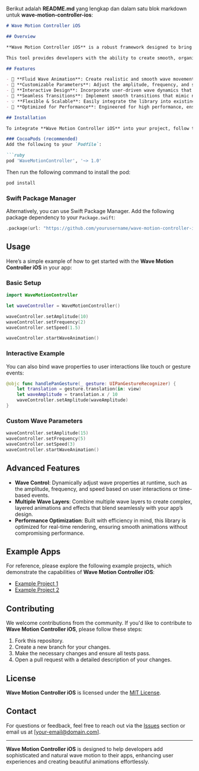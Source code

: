 Berikut adalah **README.md** yang lengkap dan dalam satu blok markdown untuk **wave-motion-controller-ios**:

````markdown
# Wave Motion Controller iOS

## Overview

**Wave Motion Controller iOS** is a robust framework designed to bring fluid, wave-like animations and motion effects to iOS applications. Whether you’re building visually captivating user interfaces, creating dynamic transitions, or implementing complex animation systems, this library empowers you to control and manipulate wave dynamics easily.

This tool provides developers with the ability to create smooth, organic motion effects, making it ideal for applications requiring immersive and interactive experiences. By adjusting parameters like wave amplitude, frequency, and speed, developers can craft custom wave behaviors that adapt to their app's needs.

## Features

- 🌊 **Fluid Wave Animation**: Create realistic and smooth wave movements with ease.
- 🔄 **Customizable Parameters**: Adjust the amplitude, frequency, and speed of the waves for full control.
- 🎨 **Interactive Design**: Incorporate user-driven wave dynamics that react to gestures, touch, or other interactive events.
- 🌟 **Seamless Transitions**: Implement smooth transitions that mimic natural wave behavior, ideal for UI/UX transitions or dynamic elements.
- 💡 **Flexible & Scalable**: Easily integrate the library into existing projects or use it as the foundation for more complex animation systems.
- 🧠 **Optimized for Performance**: Engineered for high performance, ensuring smooth animations even in resource-intensive scenarios.

## Installation

To integrate **Wave Motion Controller iOS** into your project, follow these simple installation steps:

### CocoaPods (recommended)
Add the following to your `Podfile`:

```ruby
pod 'WaveMotionController', '~> 1.0'
````

Then run the following command to install the pod:

```bash
pod install
```

### Swift Package Manager

Alternatively, you can use Swift Package Manager. Add the following package dependency to your `Package.swift`:

```swift
.package(url: "https://github.com/yourusername/wave-motion-controller-ios.git", from: "1.0.0")
```

## Usage

Here’s a simple example of how to get started with the **Wave Motion Controller iOS** in your app:

### Basic Setup

```swift
import WaveMotionController

let waveController = WaveMotionController()

waveController.setAmplitude(10)
waveController.setFrequency(2)
waveController.setSpeed(1.5)

waveController.startWaveAnimation()
```

### Interactive Example

You can also bind wave properties to user interactions like touch or gesture events:

```swift
@objc func handlePanGesture(_ gesture: UIPanGestureRecognizer) {
    let translation = gesture.translation(in: view)
    let waveAmplitude = translation.x / 10
    waveController.setAmplitude(waveAmplitude)
}
```

### Custom Wave Parameters

```swift
waveController.setAmplitude(15)
waveController.setFrequency(5)
waveController.setSpeed(3)
waveController.startWaveAnimation()
```

## Advanced Features

* **Wave Control**: Dynamically adjust wave properties at runtime, such as the amplitude, frequency, and speed based on user interactions or time-based events.
* **Multiple Wave Layers**: Combine multiple wave layers to create complex, layered animations and effects that blend seamlessly with your app’s design.
* **Performance Optimization**: Built with efficiency in mind, this library is optimized for real-time rendering, ensuring smooth animations without compromising performance.

## Example Apps

For reference, please explore the following example projects, which demonstrate the capabilities of **Wave Motion Controller iOS**:

* [Example Project 1](https://github.com/yourusername/example-project)
* [Example Project 2](https://github.com/yourusername/example-project2)

## Contributing

We welcome contributions from the community. If you'd like to contribute to **Wave Motion Controller iOS**, please follow these steps:

1. Fork this repository.
2. Create a new branch for your changes.
3. Make the necessary changes and ensure all tests pass.
4. Open a pull request with a detailed description of your changes.

## License

**Wave Motion Controller iOS** is licensed under the [MIT License](LICENSE).

## Contact

For questions or feedback, feel free to reach out via the [Issues](https://github.com/yourusername/wave-motion-controller-ios/issues) section or email us at \[[your-email@domain.com](mailto:your-email@domain.com)].

---

**Wave Motion Controller iOS** is designed to help developers add sophisticated and natural wave motion to their apps, enhancing user experiences and creating beautiful animations effortlessly.

```
```
